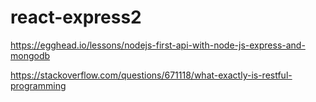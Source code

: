 # react-express2

https://egghead.io/lessons/nodejs-first-api-with-node-js-express-and-mongodb 

https://stackoverflow.com/questions/671118/what-exactly-is-restful-programming
